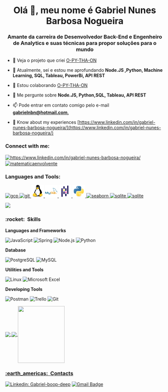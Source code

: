 <h1 align="center">Olá 👋, meu nome é Gabriel Nunes Barbosa Nogueira</h1>
<h3 align="center">Amante da carreira de Desenvolvedor Back-End e Engenheiro de Analytics e suas técnicas para propor soluções para o mundo</h3>

- 🔭 Veja o projeto que criei [O-PY-THA-ON](https://github.com/O-PY-THA-ON)

- 🌱 Atualmente, sei e estou me aprofundando **Node.JS ,Python, Machine Learning, SQL, Tableau, PowerBi, API REST**

- 👯 Estou colaborando  [O-PY-THA-ON](https://github.com/O-PY-THA-ON)

- 💬 Me pergunte sobre **Node.JS, Python,SQL, Tableau, API REST**

- 📫 Pode entrar em contato comigo pelo e-mail **gabrielnbn@hotmail.com,**

- 📄 Know about my experiences [https://www.linkedin.com/in/gabriel-nunes-barbosa-nogueira/](https://www.linkedin.com/in/gabriel-nunes-barbosa-nogueira/)

<h3 align="left">Connect with me:</h3>
<p align="left">
<a href="https://www.linkedin.com/in/gabriel-nunes-barbosa-nogueira/" target="blank"><img align="center" src="https://raw.githubusercontent.com/rahuldkjain/github-profile-readme-generator/master/src/images/icons/Social/linked-in-alt.svg" alt="https://www.linkedin.com/in/gabriel-nunes-barbosa-nogueira/" height="30" width="40" /></a>
<a href="https://instagram.com/matematicaenvolvente" target="blank"><img align="center" src="https://raw.githubusercontent.com/rahuldkjain/github-profile-readme-generator/master/src/images/icons/Social/instagram.svg" alt="matematicaenvolvente" height="30" width="40" /></a>
</p>

<h3 align="left">Languages and Tools:</h3>
<p align="left"> <a href="https://cloud.google.com" target="_blank" rel="noreferrer"> <img src="https://www.vectorlogo.zone/logos/google_cloud/google_cloud-icon.svg" alt="gcp" width="40" height="40"/> </a> <a href="https://git-scm.com/" target="_blank" rel="noreferrer"> <img src="https://www.vectorlogo.zone/logos/git-scm/git-scm-icon.svg" alt="git" width="40" height="40"/> </a> <a href="https://www.linux.org/" target="_blank" rel="noreferrer"> <img src="https://raw.githubusercontent.com/devicons/devicon/master/icons/linux/linux-original.svg" alt="linux" width="40" height="40"/> </a> <a href="https://www.mysql.com/" target="_blank" rel="noreferrer"> <img src="https://raw.githubusercontent.com/devicons/devicon/master/icons/mysql/mysql-original-wordmark.svg" alt="mysql" width="40" height="40"/> </a> <a href="https://pandas.pydata.org/" target="_blank" rel="noreferrer"> <img src="https://raw.githubusercontent.com/devicons/devicon/2ae2a900d2f041da66e950e4d48052658d850630/icons/pandas/pandas-original.svg" alt="pandas" width="40" height="40"/> </a> <a href="https://www.python.org" target="_blank" rel="noreferrer"> <img src="https://raw.githubusercontent.com/devicons/devicon/master/icons/python/python-original.svg" alt="python" width="40" height="40"/> </a> <a href="https://seaborn.pydata.org/" target="_blank" rel="noreferrer"> <img src="https://seaborn.pydata.org/_images/logo-mark-lightbg.svg" alt="seaborn" width="40" height="40"/> </a> <a href="https://www.sqlite.org/" target="_blank" rel="noreferrer"> <img src="https://www.vectorlogo.zone/logos/sqlite/sqlite-icon.svg" alt="sqlite" width="40" height="40"/> </a> 
<a href="https://nodejs.org/en/docs" target="_blank" rel="noreferrer"> <img src="https://img2.gratispng.com/20180425/jrw/kisspng-node-js-javascript-web-application-express-js-comp-5ae0f84e2a4242.1423638015246930701731.jpg" alt="sqlite" width="40" height="40"/> </a>
</p>


![](https://komarev.com/ghpvc/?username=Gabriel-boop-deep&color=006bed)

<h3> :rocket: &nbsp;Skills </h3>

**Languages and Frameworks**

  ![JavaScript](https://img.shields.io/badge/javascript-ED8B00?style=for-the-badge&logo=javascript&logoColor=white)
  ![Spring](https://img.shields.io/badge/Spring-6DB33F?style=for-the-badge&logo=spring&logoColor=white)
  ![Node.js](https://img.shields.io/badge/node.js-339933?style=for-the-badge&logo=node.js&logoColor=white)
  ![Python](https://img.shields.io/badge/Python-14354C?style=for-the-badge&logo=python&logoColor=white)
  
**Database**

  ![PostgreSQL](https://img.shields.io/badge/PostgreSQL-316192?style=for-the-badge&logo=postgresql&logoColor=white)
  ![MySQL](https://img.shields.io/badge/MySQL-133331?style=for-the-badge&logo=mysql&logoColor=white)

**Utilities and Tools**

  ![Linux](https://img.shields.io/badge/Linux-E34F26?style=for-the-badge&logo=linux&logoColor=black)
  ![Microsoft Excel](https://img.shields.io/badge/Microsoft_Excel-217346?style=for-the-badge&logo=microsoft-excel&logoColor=white)
  

**Developing Tools**

  ![Postman](https://img.shields.io/badge/Postman-FF6C37?style=for-the-badge&logo=Postman&logoColor=white)
  ![Trello](https://img.shields.io/badge/Trello-0052CC?style=for-the-badge&logo=trello&logoColor=white)
  ![Git](https://img.shields.io/badge/GIT-E44C30?style=for-the-badge&logo=git&logoColor=white)
<br/>

<div>
  <a href="https://github.com/Gabriel-boop-deep">
  <img height="180em"   align="center" src="https://github-readme-stats.vercel.app/api?username=Gabriel-boop-deep&show_icons=true&theme=react&include_all_commits=true&count_private=true"/>
  <img height="180em"  align="center" src="https://github-readme-stats.vercel.app/api/top-langs/?username=Gabriel-boop-deep&layout=compact&langs_count=7&theme=react" />

  <img align="center" width="148" height="180" src="https://media1.tenor.com/images/68e8337fb4eb7e40645d832c64762a8b/tenor.gif?itemid=19443613">
</div>

<h3> :earth_americas: &nbsp;Contacts </h3> 

[![Linkedin: Gabriel-boop-deep](https://img.shields.io/badge/-GabrielNunes-blue?style=flat-square&logo=Linkedin&logoColor=white&link=https://www.linkedin.com/in/gabriel-nunes-barbosa-nogueira/)](https://www.linkedin.com/in/gabriel-nunes-barbosa-nogueira/)
[![Gmail Badge](https://img.shields.io/badge/-gabrielnbn@ufba.br-006bed?style=flat-square&logo=Gmail&logoColor=white&link=mailto:gabrielnbn@ufba.br)](mailto:gabrielnbn@ufba.br)

